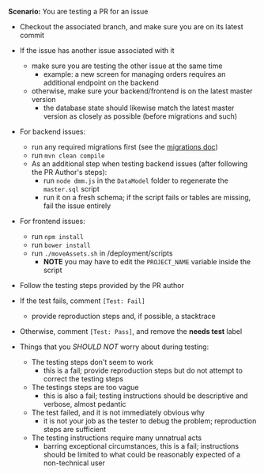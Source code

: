 **Scenario:** You are testing a PR for an issue

- Checkout the associated branch, and make sure you are on its latest commit
- If the issue has another issue associated with it
  - make sure you are testing the other issue at the same time
    - example: a new screen for managing orders requires an additional endpoint on the backend
  - otherwise, make sure your backend/frontend is on the latest master version
    - the database state should likewise match the latest master version as closely as possible (before migrations and such)


- For backend issues:
  - run any required migrations first (see the [migrations doc]((../process/Migration.md)))
  - run `mvn clean compile`
  - As an additional step when testing backend issues (after following the PR Author's steps):
    - run `node dmm.js` in the `DataModel` folder to regenerate the `master.sql` script
    - run it on a fresh schema; if the script fails or tables are missing, fail the issue entirely


- For frontend issues:
  - run `npm install`
  - run `bower install`
  - run `./moveAssets.sh` in /deployment/scripts
    - **NOTE** you may have to edit the `PROJECT_NAME` variable inside the script

- Follow the testing steps provided by the PR author

- If the test fails, comment `[Test: Fail]`
  - provide reproduction steps and, if possible, a stacktrace
- Otherwise, comment `[Test: Pass]`, and remove the **needs test** label

- Things that you *SHOULD NOT* worry about during testing:
  - The testing steps don't seem to work
    - this is a fail; provide reproduction steps but do not attempt to correct the testing steps
  - The testings steps are too vague
    - this is also a fail; testing instructions should be descriptive and verbose, almost pedantic
  - The test failed, and it is not immediately obvious why
    - it is not your job as the tester to debug the problem; reproduction steps are sufficient
  - The testing instructions require many unnatrual acts
    - barring exceptional circumstances, this is a fail; instructions should be limited to what could be reasonably expected of a non-technical user

